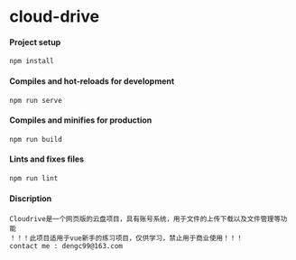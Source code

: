 # cloud-drive

#### Project setup
```
npm install
```

#### Compiles and hot-reloads for development
```
npm run serve
```

#### Compiles and minifies for production
```
npm run build
```

#### Lints and fixes files
```
npm run lint
```

#### Discription
```
Cloudrive是一个网页版的云盘项目，具有账号系统，用于文件的上传下载以及文件管理等功能
！！！此项目适用于vue新手的练习项目，仅供学习，禁止用于商业使用！！！
contact me : dengc99@163.com
```